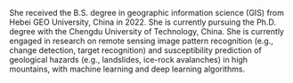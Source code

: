 She received the B.S. degree in geographic information science (GIS) from Hebei GEO University, China in 2022. She is currently pursuing the Ph.D. degree with the Chengdu University of Technology, China. She is currently engaged in research on remote sensing image pattern recognition (e.g., change detection, target recognition) and susceptibility prediction of geological hazards (e.g., landslides, ice-rock avalanches) in high mountains, with machine learning and deep learning algorithms.
